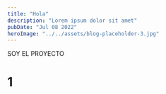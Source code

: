 ```yaml
---
title: "Hola"
description: "Lorem ipsum dolor sit amet"
pubDate: "Jul 08 2022"
heroImage: "../../assets/blog-placeholder-3.jpg"
---
```


SOY EL PROYECTO

# 1
